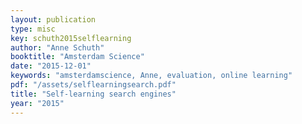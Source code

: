 ```yaml
---
layout: publication
type: misc
key: schuth2015selflearning
author: "Anne Schuth"
booktitle: "Amsterdam Science"
date: "2015-12-01"
keywords: "amsterdamscience, Anne, evaluation, online learning"
pdf: "/assets/selflearningsearch.pdf"
title: "Self-learning search engines"
year: "2015"
---
```

